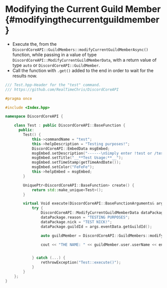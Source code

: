 Modifying the Current Guild Member {#modifyingthecurrentguildmember}
============
- Execute the, from the `DiscordCoreAPI::GuildMembers::modifyCurrentGuildMemberAsync()` function, while passing in a value of type `DiscordCoreAPI::ModifyCurrentGuildMemberData`, with a return value of type `auto` or `DiscordCoreAPI::GuildMember`.
- Call the function with `.get()` added to the end in order to wait for the results now.

```cpp
/// Test.hpp-Header for the "test" command.
/// https://github.com/RealTimeChris/DiscordCoreAPI

#pragma once

#include <Index.hpp>

namespace DiscordCoreAPI {

	class Test : public DiscordCoreAPI::BaseFunction {
	  public:
		Test() {
			this->commandName = "test";
			this->helpDescription = "Testing purposes!";
			DiscordCoreAPI::EmbedData msgEmbed;
			msgEmbed.setDescription("------\nSimply enter !test or /test!\n------");
			msgEmbed.setTitle("__**Test Usage:**__");
			msgEmbed.setTimeStamp(getTimeAndDate());
			msgEmbed.setColor("FeFeFe");
			this->helpEmbed = msgEmbed;
		}

		UniquePtr<DiscordCoreAPI::BaseFunction> create() {
			return std::make_unique<Test>();
		}

		virtual Void execute(DiscordCoreAPI::BaseFunctionArguments& args) {
			try {
				DiscordCoreAPI::ModifyCurrentGuildMemberData dataPackage;
				dataPackage.reason = "TESTING PURPOSES";
				dataPackage.nick = "TEST NICK!";
				dataPackage.guildId = args.eventData.getGuildId();

				auto guildMember = DiscordCoreAPI::GuildMembers::modifyCurrentGuildMemberAsync(dataPackage).get();

				cout << "THE NAME: " << guildMember.user.userName << endl;


			} catch (...) {
				rethrowException("Test::execute()");
			}
		}
	};
}
```
